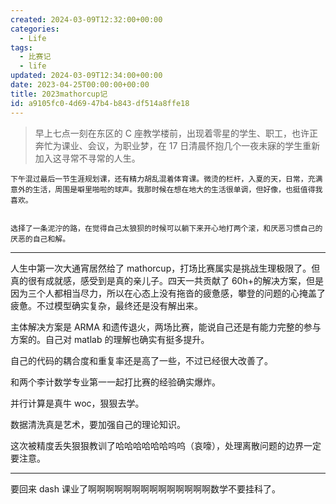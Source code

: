 ```yaml
---
created: 2024-03-09T12:32:00+00:00
categories:
  - Life
tags:
  - 比赛记
  - life
updated: 2024-03-09T12:34:00+00:00
date: 2023-04-25T00:00:00+00:00
title: 2023mathorcup记
id: a9105fc0-4d69-47b4-b843-df514a8ffe18
---
```


> 早上七点一刻在东区的 C 座教学楼前，出现着零星的学生、职工，也许正奔忙为课业、会议，为职业梦，在 17 日清晨怀抱几个一夜未寐的学生重新加入这寻常不寻常的人生。

    下午混过最后一节生涯规划课，还有精力胡乱混着体育课。微烫的栏杆，入夏的天，日常，充满意外的生活，周围是噼里啪啦的球声。我那时候在想在地大的生活很单调，但好像，也挺值得我喜欢。


    选择了一条泥泞的路，在觉得自己太狼狈的时候可以躺下来开心地打两个滚，和厌恶习惯自己的厌恶的自己和解。

---

人生中第一次大通宵居然给了 mathorcup，打场比赛属实是挑战生理极限了。但真的很有成就感，感受到是真的亲儿子。四天一共贡献了 60h+的解决方案，但是因为三个人都相当尽力，所以在心态上没有拖沓的疲惫感，攀登的问题的心掩盖了疲惫。不过模型确实复杂，最终还是没有解出来。

主体解决方案是 ARMA 和遗传退火，两场比赛，能说自己还是有能力完整的参与方案的。自己对 matlab 的理解也确实有挺多提升。

自己的代码的耦合度和重复率还是高了一些，不过已经很大改善了。

和两个李计数学专业第一一起打比赛的经验确实爆炸。

并行计算是真牛 woc，狠狠去学。

数据清洗真是艺术，要加强自己的理论知识。

这次被精度丢失狠狠教训了哈哈哈哈哈哈呜呜（哀嚎），处理离散问题的边界一定要注意。

---

要回来 dash 课业了啊啊啊啊啊啊啊啊啊啊啊啊啊啊数学不要挂科了。
